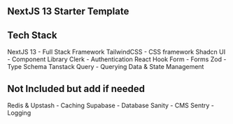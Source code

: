 ## NextJS 13 Starter Template 

## Tech Stack
NextJS 13 - Full Stack Framework 
TailwindCSS - CSS framework
Shadcn UI - Component Library
Clerk - Authentication
React Hook Form - Forms
Zod - Type Schema
Tanstack Query - Querying Data & State Management

## Not Included but add if needed
Redis & Upstash - Caching
Supabase - Database
Sanity - CMS
Sentry - Logging
